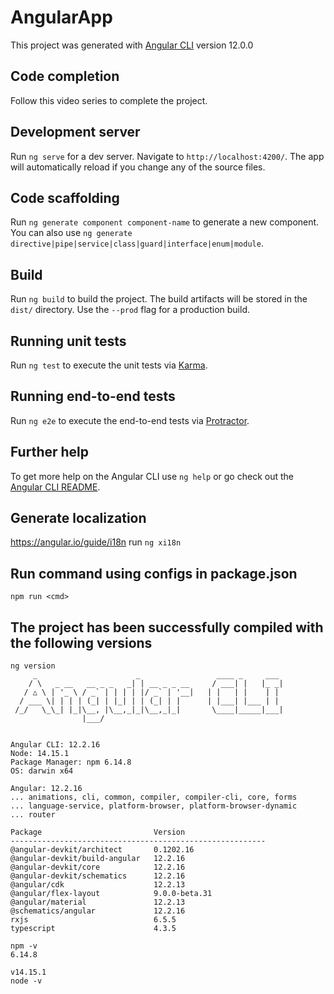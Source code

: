 # AngularApp

This project was generated with [Angular CLI](https://github.com/angular/angular-cli) version 12.0.0

## Code completion
Follow this video series to complete the project.

## Development server

Run `ng serve` for a dev server. Navigate to `http://localhost:4200/`. The app will automatically reload if you change any of the source files.

## Code scaffolding

Run `ng generate component component-name` to generate a new component. You can also use `ng generate directive|pipe|service|class|guard|interface|enum|module`.

## Build

Run `ng build` to build the project. The build artifacts will be stored in the `dist/` directory. Use the `--prod` flag for a production build.

## Running unit tests

Run `ng test` to execute the unit tests via [Karma](https://karma-runner.github.io).

## Running end-to-end tests

Run `ng e2e` to execute the end-to-end tests via [Protractor](http://www.protractortest.org/).

## Further help

To get more help on the Angular CLI use `ng help` or go check out the [Angular CLI README](https://github.com/angular/angular-cli/blob/master/README.md).


## Generate localization
https://angular.io/guide/i18n
run `ng xi18n`


## Run command using configs in package.json
`npm run <cmd>`


## The project has been successfully compiled with the following versions
```
ng version
     _                      _                 ____ _     ___
    / \   _ __   __ _ _   _| | __ _ _ __     / ___| |   |_ _|
   / △ \ | '_ \ / _` | | | | |/ _` | '__|   | |   | |    | |
  / ___ \| | | | (_| | |_| | | (_| | |      | |___| |___ | |
 /_/   \_\_| |_|\__, |\__,_|_|\__,_|_|       \____|_____|___|
                |___/
    

Angular CLI: 12.2.16
Node: 14.15.1
Package Manager: npm 6.14.8
OS: darwin x64

Angular: 12.2.16
... animations, cli, common, compiler, compiler-cli, core, forms
... language-service, platform-browser, platform-browser-dynamic
... router

Package                         Version
---------------------------------------------------------
@angular-devkit/architect       0.1202.16
@angular-devkit/build-angular   12.2.16
@angular-devkit/core            12.2.16
@angular-devkit/schematics      12.2.16
@angular/cdk                    12.2.13
@angular/flex-layout            9.0.0-beta.31
@angular/material               12.2.13
@schematics/angular             12.2.16
rxjs                            6.5.5
typescript                      4.3.5

```

```
npm -v
6.14.8

v14.15.1
node -v

```